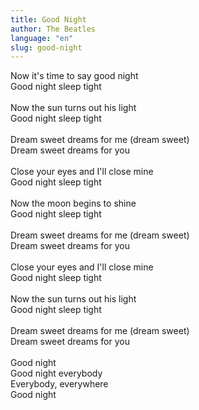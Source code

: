 ```yaml
---
title: Good Night
author: The Beatles
language: "en"
slug: good-night
---
```

Now it's time to say good night   
Good night sleep tight   
&nbsp;   
Now the sun turns out his light   
Good night sleep tight   
&nbsp;   
Dream sweet dreams for me (dream sweet)   
Dream sweet dreams for you   
&nbsp;   
Close your eyes and I'll close mine   
Good night sleep tight   
&nbsp;   
Now the moon begins to shine   
Good night sleep tight   
&nbsp;   
Dream sweet dreams for me (dream sweet)   
Dream sweet dreams for you   
&nbsp;   
Close your eyes and I'll close mine   
Good night sleep tight   
&nbsp;   
Now the sun turns out his light   
Good night sleep tight   
&nbsp;   
Dream sweet dreams for me (dream sweet)   
Dream sweet dreams for you   
&nbsp;   
Good night   
Good night everybody   
Everybody, everywhere   
Good night   
